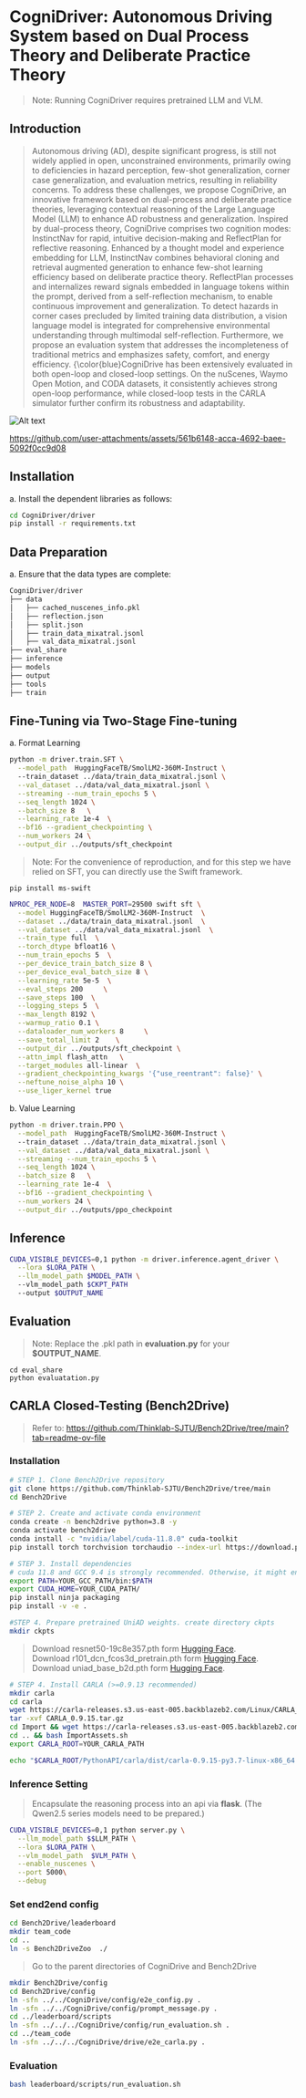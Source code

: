 # CogniDriver: Autonomous Driving System based on Dual Process Theory and Deliberate Practice Theory


> Note: Running CogniDriver requires pretrained LLM and VLM.

## Introduction

> Autonomous driving (AD), despite significant progress, is still not widely applied in open, unconstrained environments, primarily owing to deficiencies in hazard perception, few-shot generalization, corner case generalization, and evaluation metrics, resulting in reliability concerns. To address these challenges, we propose CogniDrive, an innovative framework based on dual-process and deliberate practice theories, leveraging contextual reasoning of the Large Language Model (LLM) to enhance AD robustness and generalization. Inspired by dual-process theory, CogniDrive comprises two cognition modes: InstinctNav for rapid, intuitive decision-making and ReflectPlan for reflective reasoning. Enhanced by a thought model and experience embedding for LLM, InstinctNav combines behavioral cloning and retrieval augmented generation to enhance few-shot learning efficiency based on deliberate practice theory. ReflectPlan processes and internalizes reward signals embedded in language tokens within the prompt, derived from a self-reflection mechanism, to enable continuous improvement and generalization. To detect hazards in corner cases precluded by limited training data distribution, a vision language model is integrated for comprehensive environmental understanding through multimodal self-reflection. Furthermore, we propose an evaluation system that addresses the incompleteness of traditional metrics and emphasizes safety, comfort, and energy efficiency. {\color{blue}CogniDrive has been extensively evaluated in both open-loop and closed-loop settings. On the nuScenes, Waymo Open Motion, and CODA datasets, it consistently achieves strong open-loop performance, while closed-loop tests in the CARLA simulator further confirm its robustness and adaptability.

![Alt text](docs/framework.jpg)


https://github.com/user-attachments/assets/561b6148-acca-4692-baee-5092f0cc9d08


## Installation
a. Install the dependent libraries as follows:

```bash
cd CogniDriver/driver
pip install -r requirements.txt 
```

## Data Preparation
a. Ensure that the data types are complete:

```bash
CogniDriver/driver
├── data
│   ├── cached_nuscenes_info.pkl
│   ├── reflection.json
│   ├── split.json
│   ├── train_data_mixatral.jsonl
│   ├── val_data_mixatral.jsonl
├── eval_share
├── inference
├── models
├── output
├── tools
├── train
```

## Fine-Tuning via Two-Stage Fine-tuning
a. Format Learning 

```bash
python -m driver.train.SFT \
  --model_path  HuggingFaceTB/SmolLM2-360M-Instruct \ 
  --train_dataset ../data/train_data_mixatral.jsonl \
  --val_dataset ../data/val_data_mixatral.jsonl \
  --streaming --num_train_epochs 5 \
  --seq_length 1024 \
  --batch_size 8   \
  --learning_rate 1e-4  \
  --bf16 --gradient_checkpointing \
  --num_workers 24 \
  --output_dir ../outputs/sft_checkpoint
```
> Note: For the convenience of reproduction, and for this step we have relied on SFT, you can directly use the Swift framework.

```
pip install ms-swift
```

```bash
NPROC_PER_NODE=8  MASTER_PORT=29500 swift sft \
  --model HuggingFaceTB/SmolLM2-360M-Instruct  \
  --dataset ../data/train_data_mixatral.jsonl  \
  --val_dataset ../data/val_data_mixatral.jsonl  \
  --train_type full  \
  --torch_dtype bfloat16 \
  --num_train_epochs 5  \
  --per_device_train_batch_size 8 \
  --per_device_eval_batch_size 8 \
  --learning_rate 5e-5  \
  --eval_steps 200     \
  --save_steps 100  \
  --logging_steps 5  \
  --max_length 8192 \
  --warmup_ratio 0.1 \
  --dataloader_num_workers 8     \
  --save_total_limit 2    \
  --output_dir ../outputs/sft_checkpoint \
  --attn_impl flash_attn   \
  --target_modules all-linear  \
  --gradient_checkpointing_kwargs '{"use_reentrant": false}' \
  --neftune_noise_alpha 10 \
  --use_liger_kernel true  

```


b. Value Learning

```bash
python -m driver.train.PPO \
  --model_path  HuggingFaceTB/SmolLM2-360M-Instruct \ 
  --train_dataset ../data/train_data_mixatral.jsonl \
  --val_dataset ../data/val_data_mixatral.jsonl \
  --streaming --num_train_epochs 5 \
  --seq_length 1024 \
  --batch_size 8   \
  --learning_rate 1e-4  \
  --bf16 --gradient_checkpointing \
  --num_workers 24 \
  --output_dir ../outputs/ppo_checkpoint
```

## Inference

```bash
CUDA_VISIBLE_DEVICES=0,1 python -m driver.inference.agent_driver \
  --lora $LORA_PATH \
  --llm_model_path $MODEL_PATH \ 
  --vlm_model_path $CKPT_PATH
  --output $OUTPUT_NAME
```

## Evaluation
> Note: Replace the .pkl path in **evaluation.py** for your **$OUTPUT_NAME**. 
```
cd eval_share
python evaluatation.py
```

## CARLA Closed-Testing (Bench2Drive)
>Refer to: https://github.com/Thinklab-SJTU/Bench2Drive/tree/main?tab=readme-ov-file
### Installation

```bash
# STEP 1. Clone Bench2Drive repository
git clone https://github.com/Thinklab-SJTU/Bench2Drive/tree/main
cd Bench2Drive
```

```bash
# STEP 2. Create and activate conda environment
conda create -n bench2drive python=3.8 -y
conda activate bench2drive
conda install -c "nvidia/label/cuda-11.8.0" cuda-toolkit
pip install torch torchvision torchaudio --index-url https://download.pytorch.org/whl/cu118
```

```bash
# STEP 3. Install dependencies
# cuda 11.8 and GCC 9.4 is strongly recommended. Otherwise, it might encounter errors.
export PATH=YOUR_GCC_PATH/bin:$PATH
export CUDA_HOME=YOUR_CUDA_PATH/
pip install ninja packaging
pip install -v -e .
```

```bash
#STEP 4. Prepare pretrained UniAD weights. create directory ckpts
mkdir ckpts 
```
> Download resnet50-19c8e357.pth form [Hugging Face](https://huggingface.co/rethinklab/Bench2DriveZoo/blob/main/resnet50-19c8e357.pth). \
> Download r101_dcn_fcos3d_pretrain.pth form [Hugging Face](https://huggingface.co/rethinklab/Bench2DriveZoo/blob/main/r101_dcn_fcos3d_pretrain.pth). \
> Download uniad_base_b2d.pth form [Hugging Face](https://huggingface.co/rethinklab/Bench2DriveZoo/blob/main/uniad_base_b2d.pth).

```bash
# STEP 4. Install CARLA (>=0.9.13 recommended)
mkdir carla
cd carla
wget https://carla-releases.s3.us-east-005.backblazeb2.com/Linux/CARLA_0.9.15.tar.gz
tar -xvf CARLA_0.9.15.tar.gz
cd Import && wget https://carla-releases.s3.us-east-005.backblazeb2.com/Linux/AdditionalMaps_0.9.15.tar.gz
cd .. && bash ImportAssets.sh
export CARLA_ROOT=YOUR_CARLA_PATH

echo "$CARLA_ROOT/PythonAPI/carla/dist/carla-0.9.15-py3.7-linux-x86_64.egg" >> YOUR_CONDA_PATH/envs/YOUR_CONDA_ENV_NAME/lib/python3.8/site-packages/carla.pth 
```

### Inference Setting
>Encapsulate the reasoning process into an api via **flask**. (The Qwen2.5 series models need to be prepared.)
```bash
CUDA_VISIBLE_DEVICES=0,1 python server.py \
  --llm_model_path $$LLM_PATH \
  --lora $LORA_PATH \
  --vlm_model_path  $VLM_PATH \
  --enable_nuscenes \
  --port 5000\
  --debug
```
### Set end2end config
```bash
cd Bench2Drive/leaderboard
mkdir team_code
cd ..
ln -s Bench2DriveZoo  ./                   
```
>Go to the parent directories of CogniDrive and Bench2Drive

```bash
mkdir Bench2Drive/config
cd Bench2Drive/config
ln -sfn ../../CogniDrive/config/e2e_config.py .
ln -sfn ../../CogniDrive/config/prompt_message.py .
cd ../leaderboard/scripts
ln -sfn ../../../CogniDrive/config/run_evaluation.sh .
cd ../team_code
ln -sfn ../../../CogniDrive/drive/e2e_carla.py .
```

### Evaluation
```bash
bash leaderboard/scripts/run_evaluation.sh
```

